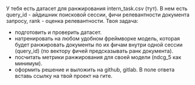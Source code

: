 У тебя есть датасет для ранжирования intern_task.csv (тут).
В нем есть query_id - айдишник поисковой сессии, фичи
релевантности документа запросу, rank - оценка релевантности.
Твоя задача:
- подготовить и проверить датасет.
- натренировать на любом удобном фреймворке модель, которая
будет ранжировать документы по их фичам внутри одной сессии
(query_id) (по вектору фичей предсказывать ранк документа).
- посчитать метрики ранжирования для своей модели (ndcg_5 как
минимум).
- оформить решение и выложить на github, gitlab.
В поле ответа вставь ссылку на твой проект на гите.